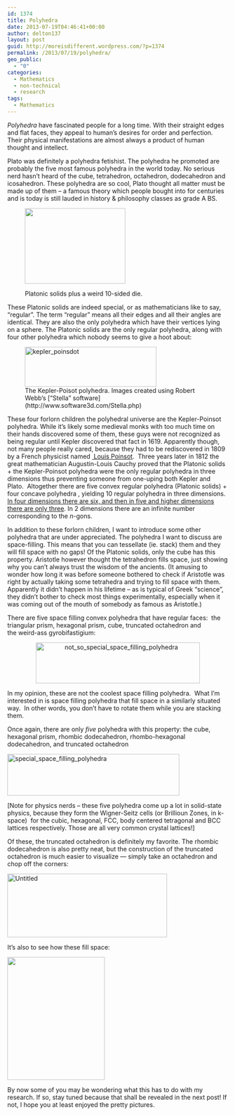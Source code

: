 ```yaml
---
id: 1374
title: Polyhedra
date: 2013-07-19T04:46:41+00:00
author: delton137
layout: post
guid: http://moreisdifferent.wordpress.com/?p=1374
permalink: /2013/07/19/polyhedra/
geo_public:
  - "0"
categories:
  - Mathematics
  - non-technical
  - research
tags:
  - Mathematics
---
```

<p dir="ltr">
  <em>Polyhedra</em> have fascinated people for a long time. With their straight edges and flat faces, they appeal to human&#8217;s desires for order and perfection. Their physical manifestations are almost always a product of human thought and intellect.
</p>

<p dir="ltr">
  <!--more-->
</p>

<p dir="ltr">
  Plato was definitely a polyhedra fetishist. The polyhedra he promoted are probably the five most famous polyhedra in the world today. No serious nerd hasn’t heard of the cube, tetrahedron, octahedron, dodecahedron and icosahedron. These polyhedra are so cool, Plato thought all matter must be made up of them &#8211; a famous theory which people bought into for centuries and is today is still lauded in history & philosophy classes as grade A BS.
</p><figure>

<img src="http://upload.wikimedia.org/wikipedia/commons/thumb/e/e5/Dice_%28typical_role_playing_game_dice%29.jpg/637px-Dice_%28typical_role_playing_game_dice%29.jpg" alt="" width="229" height="172" /><figcaption>Platonic solids plus a weird 10-sided die.</figcaption></figure>

<p dir="ltr">
  These Platonic solids are indeed special, or as mathematicians like to say, “regular”. The term “regular” means all their edges and all their angles are identical. They are also the only polyhedra which have their vertices lying on a sphere. The Platonic solids are the only regular polyhedra, along with four other polyhedra which nobody seems to give a hoot about:
</p>

<figure>
<img  src="http://www.moreisdifferent.com/wp-content/uploads/2013/07/kepler_poinsdot.png?w=300" align="middle" alt="kepler_poinsdot" width="300" height="91" srcset="http://www.moreisdifferent.com/wp-content/uploads/2013/07/kepler_poinsdot.png 2010w, http://www.moreisdifferent.com/wp-content/uploads/2013/07/kepler_poinsdot-300x91.png 300w, http://www.moreisdifferent.com/wp-content/uploads/2013/07/kepler_poinsdot-768x233.png 768w, http://www.moreisdifferent.com/wp-content/uploads/2013/07/kepler_poinsdot-1024x311.png 1024w, http://www.moreisdifferent.com/wp-content/uploads/2013/07/kepler_poinsdot-1200x364.png 1200w" sizes="(max-width: 300px) 100vw, 300px" /><figcaption>The Kepler-Poisot polyhedra. Images created using Robert Webb’s [&#8220;Stella&#8221; software](http://www.software3d.com/Stella.php)</figcaption></figure>
<p dir="ltr">
  These four forlorn children the polyhedral universe are the Kepler-Poinsot polyhedra. While it’s likely some medieval monks with too much time on their hands discovered some of them, these guys were not recognized as being regular until Kepler discovered that fact in 1619. Apparently though, not many people really cared, because they had to be rediscovered in 1809 by a French physicist named <a href="http://en.wikipedia.org/wiki/Louis_Poinsot"> Louis Poinsot</a>.  Three years later in 1812 the great mathematician Augustin-Louis Cauchy proved that the Platonic solids + the Kepler-Poinsot polyhedra were the only regular polyhedra in three dimensions thus preventing someone from one-uping both Kepler and Plato.  Altogether there are five convex regular polyhedra (Platonic solids) + four concave polyhedra , yielding 10 regular polyhedra in three dimensions. <a href="http://en.wikipedia.org/wiki/Regular_polytope#Higher-dimensional_polytopes">In four dimensions there are six, and then in five and higher dimensions there are only three</a>. In 2 dimensions there are an infinite number corresponding to the <em>n-</em>gons.
</p>

<p dir="ltr">
  In addition to these forlorn children, I want to introduce some other polyhedra that are under appreciated. The polyhedra I want to discuss are space-filling. This means that you can tessellate (ie. stack) them and they will fill space with no gaps! Of the Platonic solids, only the cube has this property. Aristotle however thought the tetrahedron fills space, just showing why you can&#8217;t always trust the wisdom of the ancients. (It amusing to wonder how long it was before someone bothered to check if Aristotle was right by actually taking some tetrahedra and trying to fill space with them. Apparently it didn’t happen in his lifetime &#8211; as is typical of Greek “science”, they didn’t bother to check most things experimentally, especially when it was coming out of the mouth of somebody as famous as Aristotle.)
</p>

<p dir="ltr">
  There are five space filling convex polyhedra that have regular faces:  the triangular prism, hexagonal prism, cube, truncated octahedron and the weird-ass gyrobifastigium:
</p>

<p dir="ltr" align="center">
  <a href="http://www.moreisdifferent.com/wp-content/uploads/2013/07/not_so_special_space_filling_polyhedra1.png"><img class="size-medium wp-image-1381 aligncenter" src="http://www.moreisdifferent.com/wp-content/uploads/2013/07/not_so_special_space_filling_polyhedra1.png?w=300" alt="not_so_special_space_filling_polyhedra" width="374" height="93" srcset="http://www.moreisdifferent.com/wp-content/uploads/2013/07/not_so_special_space_filling_polyhedra1.png 2969w, http://www.moreisdifferent.com/wp-content/uploads/2013/07/not_so_special_space_filling_polyhedra1-300x76.png 300w, http://www.moreisdifferent.com/wp-content/uploads/2013/07/not_so_special_space_filling_polyhedra1-768x194.png 768w, http://www.moreisdifferent.com/wp-content/uploads/2013/07/not_so_special_space_filling_polyhedra1-1024x258.png 1024w, http://www.moreisdifferent.com/wp-content/uploads/2013/07/not_so_special_space_filling_polyhedra1-1200x303.png 1200w" sizes="(max-width: 374px) 100vw, 374px" /></a>
</p>

<p dir="ltr">
  In my opinion, these are not the coolest space filling polyhedra.  What I’m interested in is space filling polyhedra that fill space in a similarly situated way.  In other words, you don’t have to rotate them while you are stacking them.
</p>

<p dir="ltr">
  Once again, there are only <em>five </em>polyhedra with this property: the cube, hexagonal prism, rhombic dodecahedron, rhombo-hexagonal dodecahedron, and truncated octahedron
</p>

<p dir="ltr">
  <a href="http://www.moreisdifferent.com/wp-content/uploads/2013/07/special_space_filling_polyhedra.png"><img class="size-medium wp-image-1379 aligncenter" src="http://www.moreisdifferent.com/wp-content/uploads/2013/07/special_space_filling_polyhedra.png?w=300" alt="special_space_filling_polyhedra" width="392" height="95" /></a>
</p>

<p dir="ltr">
  [Note for physics nerds &#8211; these five polyhedra come up a lot in solid-state physics, because they form the Wigner-Seitz cells (or Brillioun Zones, in k-space)  for the cubic, hexagonal, FCC, body centered tetragonal and BCC lattices respectively. Those are all very common crystal lattices!]
</p>

Of these, the truncated octahedron is definitely my favorite. The rhombic dodecahedron is also pretty neat, but the construction of the truncated octahedron is much easier to visualize &#8212; simply take an octahedron and chop off the corners:

<img class="size-medium wp-image-1384 aligncenter" src="http://www.moreisdifferent.com/wp-content/uploads/2013/07/untitled.png?w=300" alt="Untitled" width="364" height="145" srcset="http://www.moreisdifferent.com/wp-content/uploads/2013/07/untitled.png 1491w, http://www.moreisdifferent.com/wp-content/uploads/2013/07/untitled-300x120.png 300w, http://www.moreisdifferent.com/wp-content/uploads/2013/07/untitled-768x308.png 768w, http://www.moreisdifferent.com/wp-content/uploads/2013/07/untitled-1024x410.png 1024w, http://www.moreisdifferent.com/wp-content/uploads/2013/07/untitled-1200x480.png 1200w" sizes="(max-width: 364px) 100vw, 364px" />

It’s also to see how these fill space:

<img class="aligncenter" src="https://upload.wikimedia.org/wikipedia/commons/thumb/8/8c/Bitruncated_Cubic_Honeycomb.svg/500px-Bitruncated_Cubic_Honeycomb.svg.png" alt="" width="222" height="280" />

By now some of you may be wondering what this has to do with my research. If so, stay tuned because that shall be revealed in the next post! If not, I hope you at least enjoyed the pretty pictures.

